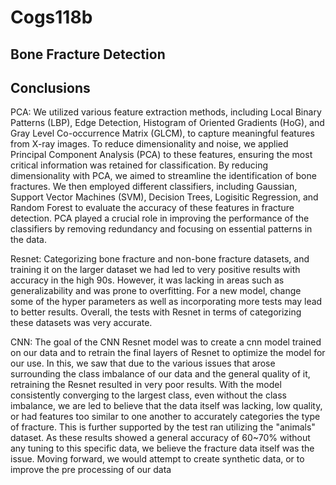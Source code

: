 # Cogs118b
## Bone Fracture Detection 


## Conclusions

PCA:
We utilized various feature extraction methods, including Local Binary Patterns (LBP), Edge Detection, Histogram of Oriented Gradients (HoG), and Gray Level Co-occurrence Matrix (GLCM), to capture meaningful features from X-ray images. To reduce dimensionality and noise, we applied Principal Component Analysis (PCA) to these features, ensuring the most critical information was retained for classification. By reducing dimensionality with PCA, we aimed to streamline the identification of bone fractures. We then employed different classifiers, including Gaussian, Support Vector Machines (SVM), Decision Trees, Logisitic Regression, and Random Forest to evaluate the accuracy of these features in fracture detection. PCA played a crucial role in improving the performance of the classifiers by removing redundancy and focusing on essential patterns in the data.


Resnet:
Categorizing bone fracture and non-bone fracture datasets, and training it on the larger dataset we had led to very positive results with accuracy in the high 90s. However, it was lacking in areas such as generalizability and was prone to overfitting. For a new model, change some of the hyper parameters as well as incorporating more tests may lead to better results. Overall, the tests with Resnet in terms of categorizing these datasets was very accurate.


CNN: 
The goal of the CNN Resnet model was to create a cnn model trained on our data and to retrain the final layers of Resnet to optimize the model for our use. In this, we saw that due to the various issues that arose surrounding the class imbalance of our data and the general quality of it, retraining the Resnet resulted in very poor results. With the model consistently converging to the largest class, even without the class imbalance, we are led to believe that the data itself was lacking, low quality, or had features too similar to one another to accurately categories the type of fracture.
This is further supported by the test ran utilizing the "animals" dataset. As these results showed a general accuracy of 60~70% without any tuning to this specific data, we believe the fracture data itself was the issue. Moving forward, we would attempt to create synthetic data, or to improve the pre processing of our data

